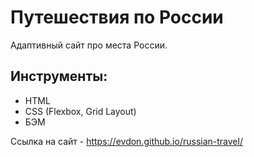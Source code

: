 # Путешествия по России
Адаптивный сайт про места России.

## Инструменты:
- HTML
- CSS (Flexbox, Grid Layout)
- БЭМ 

Ссылка на сайт - https://evdon.github.io/russian-travel/